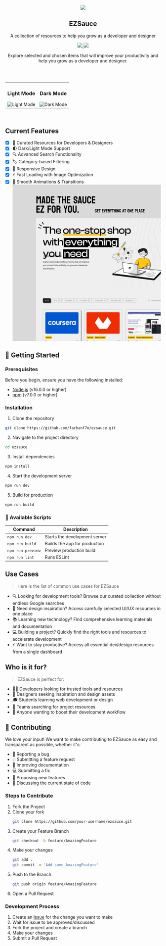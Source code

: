 <p align="center">
  <img src="https://i.imgur.com/DXU7DlO.png" height="148">
  <h2 align="center">EZSauce</h2>
  <p align="center">A collection of resources to help you grow as a developer and designer<p>
  <p align="center">
    <a href="https://github.com/farhanf7n/ezsauce/blob/master/license">
      <img src="https://img.shields.io/badge/License-MIT-yellow.svg" />
    </a>
    <a href="https://github.com/farhanf7n/ezsauce/stargazers">
      <img src="https://img.shields.io/github/stars/farhanf7n/ezsauce.svg" />
    </a>
  </p>
</p>
<p align="center">Explore selected and chosen items that will improve your productivity and help you grow as a developer and designer.</p>

<br>
<br>

<div align="center">
  <table>
    <tr>
      <td align="center" style="border: none;">
        <h3>Light Mode</h3>
        <img src="https://i.imgur.com/Z8teOpy.png" alt="Light Mode">
      </td>
      <td align="center" style="border: none;">
        <h3>Dark Mode</h3>
        <img src="https://i.imgur.com/SbQ9Kyw.png" alt="Dark Mode">
      </td>
    </tr>
  </table>
</div>


<br>

## Current Features

- [x] 🎯 Curated Resources for Developers & Designers
- [x] 🌓 Dark/Light Mode Support
- [x] 🔍 Advanced Search Functionality
- [x] 🏷️ Category-based Filtering
- [x] 📱 Responsive Design
- [x] ⚡ Fast Loading with Image Optimization
- [x] 💨 Smooth Animations & Transitions
      ![](./src/assets/Thumbnail.png)

## 🚀 Getting Started

### Prerequisites

Before you begin, ensure you have the following installed:

- [Node.js](https://nodejs.org/) (v16.0.0 or higher)
- [npm](https://www.npmjs.com/) (v7.0.0 or higher)

### Installation

1. Clone the repository

```bash
git clone https://github.com/farhanf7n/ezsauce.git
```

2. Navigate to the project directory

```bash
cd ezsauce
```

3. Install dependencies

```bash
npm install
```

4. Start the development server

```bash
npm run dev
```

5. Build for production

```bash
npm run build
```

### 🔧 Available Scripts

| Command           | Description                   |
| ----------------- | ----------------------------- |
| `npm run dev`     | Starts the development server |
| `npm run build`   | Builds the app for production |
| `npm run preview` | Preview production build      |
| `npm run lint`    | Runs ESLint                   |

## Use Cases

> Here is the list of common use cases for EZSauce

- 🔍 Looking for development tools? Browse our curated collection without endless Google searches
- 🎨 Need design inspiration? Access carefully selected UI/UX resources in one place
- 📚 Learning new technology? Find comprehensive learning materials and documentation
- 💻 Building a project? Quickly find the right tools and resources to accelerate development
- ⚡ Want to stay productive? Access all essential dev/design resources from a single dashboard

## Who is it for?

> EZSauce is perfect for:

- 👨‍💻 Developers looking for trusted tools and resources
- 🎨 Designers seeking inspiration and design assets
- 🎓 Students learning web development or design
- 👥 Teams searching for project resources
- 🚀 Anyone wanting to boost their development workflow

<!-- CONTRIBUTING -->

## 🤝 Contributing

We love your input! We want to make contributing to EZSauce as easy and transparent as possible, whether it's:

- 🐛 Reporting a bug
- 💡 Submitting a feature request
- 📝 Improving documentation
- 💻 Submitting a fix
- 🌟 Proposing new features
- 💬 Discussing the current state of code

### Steps to Contribute

1. Fork the Project
2. Clone your fork
   ```bash
   git clone https://github.com/your-username/ezsauce.git
   ```
3. Create your Feature Branch
   ```bash
   git checkout -b feature/AmazingFeature
   ```
4. Make your changes
   ```bash
   git add .
   git commit -m 'Add some AmazingFeature'
   ```
5. Push to the Branch
   ```bash
   git push origin feature/AmazingFeature
   ```
6. Open a Pull Request

### Development Process

1. Create an [Issue](https://github.com/farhanf7n/ezsauce/issues/new) for the change you want to make
2. Wait for issue to be approved/discussed
3. Fork the project and create a branch
4. Make your changes
5. Submit a Pull Request
